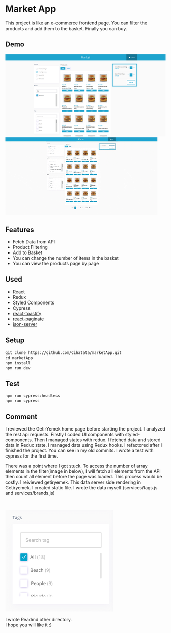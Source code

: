 # Market App
This project is like an e-commerce frontend page. You can filter the products and add them to the basket. Finally you can buy.

## Demo
![](./docs/marketapp.png)
![](./docs/marketapp.gif)
## Features
- Fetch Data from API
- Product Filtering
- Add to Basket
- You can change the number of items in the basket
- You can view the products page by page

## Used

- React
- Redux
- Styled Components
- Cypress
- [react-toastify](https://fkhadra.github.io/react-toastify/introduction/)
- [react-paginate](https://www.npmjs.com/package/react-paginate)
- [json-server](https://github.com/typicode/json-server) 

## Setup
```
git clone https://github.com/Cihatata/marketApp.git
cd marketApp
npm install
npm run dev
```

## Test
```
npm run cypress:headless
npm run cypress
```

## Comment
I reviewed the GetirYemek home page before starting the project. I analyzed the rest api requests. Firstly I coded UI components with styled-components. Then I managed states with redux. I fetched data and stored data in Redux state. I managed data using Redux hooks. I refactored after I finished the project. You can see in my old commits. I wrote a test with cypress for the first time.

There was a point where I got stuck. To access the number of array elements in the filter(image in below), I will fetch all elements from the API then count all element before the page was loaded. This process would be costly. I reiviewed getiryemek. This data server side rendering in Getiryemek. I created static file. I wrote the data myself (services/tags.js and services/brands.js)

<br>

![](./docs/tags.png)

I wrote Readmd other directory.
<br>
I hope you will like it :)